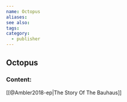 ```yaml
---
name: Octopus
aliases:
see also:
tags:
category:
  - publisher
---
```


## Octopus

### Content:
[[@Ambler2018-ep|The Story Of The Bauhaus]]